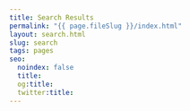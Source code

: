 ```yaml
---
title: Search Results
permalink: "{{ page.fileSlug }}/index.html"
layout: search.html
slug: search
tags: pages
seo:
  noindex: false
  title:
  og:title:
  twitter:title:
---
```

